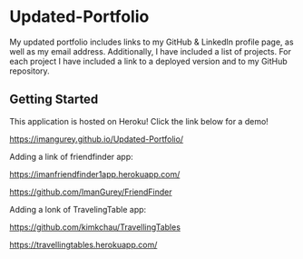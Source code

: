# Updated-Portfolio


My updated portfolio includes links to my GitHub & LinkedIn profile page, as well as my email address. Additionally, I have included a list of projects. For each project I have included a link to a deployed version and to my GitHub repository.



##  Getting Started

This application is hosted on Heroku! Click the link below for a demo!


https://imangurey.github.io/Updated-Portfolio/



Adding a link of friendfinder app:   

https://imanfriendfinder1app.herokuapp.com/

https://github.com/ImanGurey/FriendFinder


Adding a lonk of TravelingTable app:

 https://github.com/kimkchau/TravellingTables

  https://travellingtables.herokuapp.com/
